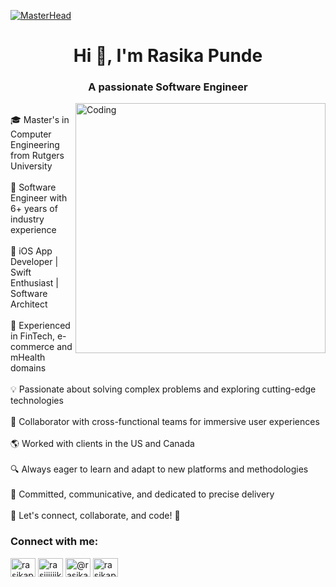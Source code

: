 [![MasterHead](https://miro.medium.com/v2/resize:fit:1400/1*0KFB17_NGTPB0XWyc4BSgQ.jpeg)](image)
<h1 align="center">Hi 👋, I'm Rasika Punde</h1>
<h3 align="center">A passionate Software Engineer</h3>

<img align="right" alt="Coding" width="400" src="https://cdn.dribbble.com/users/2704414/screenshots/7466903/media/b08ab576316bd4582fef189f471cd9e5.gif">
<div>
    <p>
      <br>
        🎓 Master's in Computer Engineering from Rutgers University
        <br>
      <br>
        🚀 Software Engineer with 6+ years of industry experience
        <br>
      <br>
        📱 iOS App Developer | Swift Enthusiast | Software Architect
        <br>
      <br>
        💼 Experienced in FinTech, e-commerce and mHealth domains
        <br>
      <br>
        💡 Passionate about solving complex problems and exploring cutting-edge technologies
        <br>
      <br>
        🤝 Collaborator with cross-functional teams for immersive user experiences
        <br>
      <br>
        🌎 Worked with clients in the US and Canada
        <br>
      <br>
        🔍 Always eager to learn and adapt to new platforms and methodologies
        <br>
      <br>
        💪 Committed, communicative, and dedicated to precise delivery
      <br>
      <br>
        🌟 Let's connect, collaborate, and code! 🚀
</div>

<h3 align="left">Connect with me:</h3>
<p align="left">
<a href="https://linkedin.com/in/rasikapunde" target="blank"><img align="center" src="https://raw.githubusercontent.com/rahuldkjain/github-profile-readme-generator/master/src/images/icons/Social/linked-in-alt.svg" alt="rasikapunde" height="30" width="40" /></a>
<a href="https://instagram.com/rasiiiiiika" target="blank"><img align="center" src="https://raw.githubusercontent.com/rahuldkjain/github-profile-readme-generator/master/src/images/icons/Social/instagram.svg" alt="rasiiiiiika" height="30" width="40" /></a>
<a href="https://medium.com/@rasikapunde" target="blank"><img align="center" src="https://raw.githubusercontent.com/rahuldkjain/github-profile-readme-generator/master/src/images/icons/Social/medium.svg" alt="@rasikapunde" height="30" width="40" /></a>
<a href="https://www.leetcode.com/rasikapunde" target="blank"><img align="center" src="https://raw.githubusercontent.com/rahuldkjain/github-profile-readme-generator/master/src/images/icons/Social/leet-code.svg" alt="rasikapunde" height="30" width="40" /></a>
</p>
